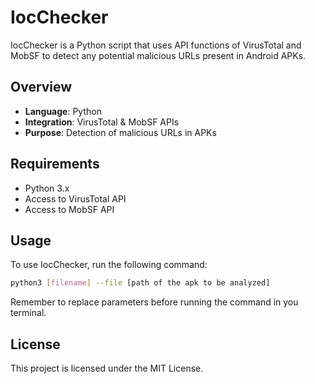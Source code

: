 # IocChecker

IocChecker is a Python script that uses API functions of VirusTotal and MobSF to detect any potential malicious URLs present in Android APKs.

## Overview

- **Language**: Python
- **Integration**: VirusTotal & MobSF APIs
- **Purpose**: Detection of malicious URLs in APKs

## Requirements

- Python 3.x
- Access to VirusTotal API
- Access to MobSF API

## Usage

To use IocChecker, run the following command:

```bash
python3 [filename] --file [path of the apk to be analyzed]

```
Remember to replace parameters before running the command in you terminal.

## License

This project is licensed under the MIT License.
